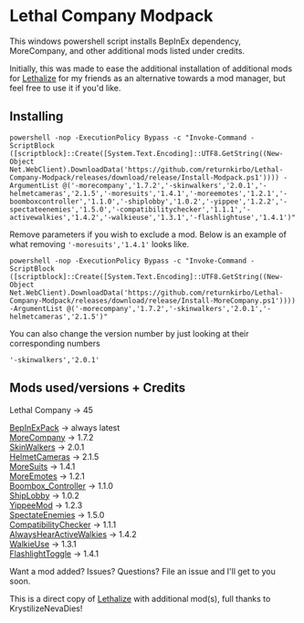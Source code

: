 # Lethal Company Modpack

This windows powershell script installs BepInEx dependency, MoreCompany, and other additional mods listed under credits.

Initially, this was made to ease the additional installation of additional mods for [Lethalize](https://github.com/KrystilizeNevaDies/Lethalize) for my friends as an alternative towards a mod manager, but feel free to use it if you'd like.

## Installing

```
powershell -nop -ExecutionPolicy Bypass -c "Invoke-Command -ScriptBlock ([scriptblock]::Create([System.Text.Encoding]::UTF8.GetString((New-Object Net.WebClient).DownloadData('https://github.com/returnkirbo/Lethal-Company-Modpack/releases/download/release/Install-Modpack.ps1')))) -ArgumentList @('-morecompany','1.7.2','-skinwalkers','2.0.1','-helmetcameras','2.1.5','-moresuits','1.4.1','-moreemotes','1.2.1','-boomboxcontroller','1.1.0','-shiplobby','1.0.2','-yippee','1.2.2','-spectateenemies','1.5.0','-compatibilitychecker','1.1.1','-activewalkies','1.4.2','-walkieuse','1.3.1','-flashlightuse','1.4.1')" 
```

Remove parameters if you wish to exclude a mod. Below is an example of what removing ``'-moresuits','1.4.1'`` looks like.

``
powershell -nop -ExecutionPolicy Bypass -c "Invoke-Command -ScriptBlock ([scriptblock]::Create([System.Text.Encoding]::UTF8.GetString((New-Object Net.WebClient).DownloadData('https://github.com/returnkirbo/Lethal-Company-Modpack/releases/download/release/Install-MoreCompany.ps1')))) -ArgumentList @('-morecompany','1.7.2','-skinwalkers','2.0.1','-helmetcameras','2.1.5')"
``

You can also change the version number by just looking at their corresponding numbers

``'-skinwalkers','2.0.1'``
                  
## Mods used/versions + Credits

Lethal Company -> 45

[BepInExPack](https://thunderstore.io/c/lethal-company/p/BepInEx/BepInExPack/) -> always latest
<br>[MoreCompany](https://thunderstore.io/c/lethal-company/p/notnotnotswipez/MoreCompany/) -> 1.7.2
<br>[SkinWalkers](https://thunderstore.io/c/lethal-company/p/RugbugRedfern/Skinwalkers/) -> 2.0.1
<br>[HelmetCameras](https://thunderstore.io/c/lethal-company/p/RickArg/Helmet_Cameras/) -> 2.1.5
<br>[MoreSuits](https://thunderstore.io/c/lethal-company/p/x753/More_Suits/) -> 1.4.1
<br>[MoreEmotes](https://thunderstore.io/c/lethal-company/p/Sligili/More_Emotes/) -> 1.2.1
<br>[Boombox_Controller](https://thunderstore.io/c/lethal-company/p/KoderTeh/Boombox_Controller/) -> 1.1.0
<br>[ShipLobby](https://thunderstore.io/c/lethal-company/p/tinyhoot/ShipLobby/) -> 1.0.2
<br>[YippeeMod](https://thunderstore.io/c/lethal-company/p/sunnobunno/YippeeMod/) -> 1.2.3
<br>[SpectateEnemies](https://thunderstore.io/c/lethal-company/p/AllToasters/SpectateEnemies/) -> 1.5.0
<br>[CompatibilityChecker](https://thunderstore.io/c/lethal-company/p/Ryokune/CompatibilityChecker/) -> 1.1.1
<br>[AlwaysHearActiveWalkies](https://thunderstore.io/c/lethal-company/p/Suskitech/AlwaysHearActiveWalkies/) -> 1.4.2
<br>[WalkieUse](https://thunderstore.io/c/lethal-company/p/Renegades/WalkieUse/) -> 1.3.1
<br>[FlashlightToggle](https://thunderstore.io/c/lethal-company/p/Renegades/FlashlightToggle/) -> 1.4.1

Want a mod added? Issues? Questions? File an issue and I'll get to you soon.

This is a direct copy of [Lethalize](https://github.com/KrystilizeNevaDies/Lethalize) with additional mod(s), full thanks to KrystilizeNevaDies!
